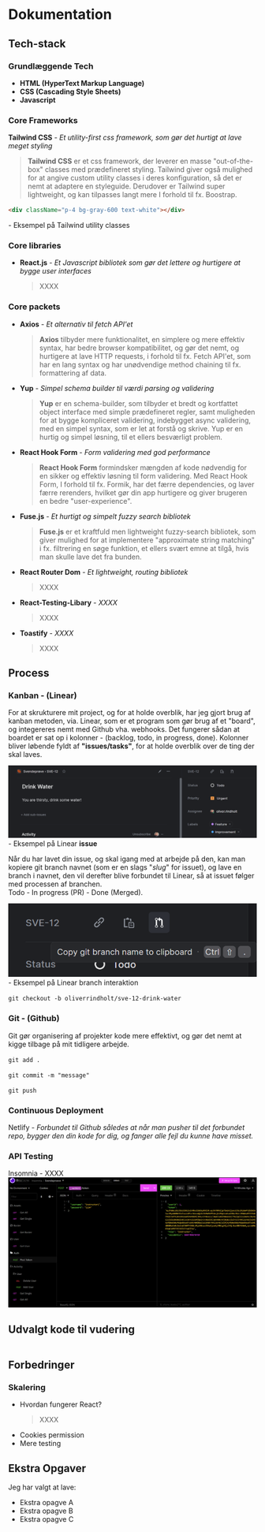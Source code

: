 # Dokumentation

## Tech-stack

### Grundlæggende Tech

- **HTML (HyperText Markup Language)**
- **CSS (Cascading Style Sheets)**
- **Javascript**

### Core Frameworks

**Tailwind CSS** - _Et utility-first css framework, som gør det hurtigt at lave meget styling_

> **Tailwind CSS** er et css framework, der leverer en masse "out-of-the-box" classes med prædefineret styling. Tailwind giver også mulighed for at angive custom utility classes i deres konfiguration, så det er nemt at adaptere en styleguide. Derudover er Tailwind super lightweight, og kan tilpasses langt mere I forhold til fx. Boostrap.

```html
<div className="p-4 bg-gray-600 text-white"></div>
```

\- Eksempel på Tailwind utility classes

### Core libraries

- **React.js** - _Et Javascript bibliotek som gør det lettere og hurtigere at bygge user interfaces_
  > XXXX

### Core packets

- **Axios** - _Et alternativ til fetch API'et_
  > **Axios** tilbyder mere funktionalitet, en simplere og mere effektiv syntax, har bedre browser kompatibilitet, og gør det nemt, og hurtigere at lave HTTP requests, i forhold til fx. Fetch API'et, som har en lang syntax og har unødvendige method chaining til fx. formattering af data.
- **Yup** - _Simpel schema builder til værdi parsing og validering_
  > **Yup** er en schema-builder, som tilbyder et bredt og kortfattet object interface med simple prædefineret regler, samt muligheden for at bygge kompliceret validering, indebygget async validering, med en simpel syntax, som er let at forstå og skrive. Yup er en hurtig og simpel løsning, til et ellers besværligt problem.
- **React Hook Form** - _Form validering med god performance_
  > **React Hook Form** formindsker mængden af kode nødvendig for en sikker og effektiv løsning til form validering. Med React Hook Form, I forhold til fx. Formik, har det færre dependencies, og laver færre rerenders, hvilket gør din app hurtigere og giver brugeren en bedre "user-experience".
- **Fuse.js** - _Et hurtigt og simpelt fuzzy search bibliotek_
  > **Fuse.js** er et kraftfuld men lightweight fuzzy-search bibliotek, som giver mulighed for at implementere "approximate string matching" i fx. filtrering en søge funktion, et ellers svært emne at tilgå, hvis man skulle lave det fra bunden.
- **React Router Dom** - _Et lightweight, routing bibliotek_
  > XXXX
- **React-Testing-Libary** - _XXXX_
  > XXXX
- **Toastify** - _XXXX_
  > XXXX

## Process

### Kanban - (Linear)

For at skrukturere mit project, og for at holde overblik, har jeg gjort brug af kanban metoden, via. Linear, som er et program som gør brug af et "board", og integereres nemt med Github vha. webhooks. Det fungerer sådan at boardet er sat op i kolonner - (backlog, todo, in progress, done). Kolonner bliver løbende fyldt af **"issues/tasks"**, for at holde overblik over de ting der skal laves.

![Linear Screenshot 01](materials/markdown/linear_01.png)
\- Eksempel på Linear **issue**

Når du har lavet din issue, og skal igang med at arbejde på den, kan man kopiere git branch navnet (som er en slags "_slug_" for issuet), og lave en branch i navnet, den vil derefter blive forbundet til Linear, så at issuet følger med processen af branchen.<br/>Todo - In progress (PR) - Done (Merged).

![Linear Screenshot 01](materials/markdown/linear_02.png)
\- Eksempel på Linear branch interaktion

`git checkout -b oliverrindholt/sve-12-drink-water`

### Git - (Github)

Git gør organisering af projekter kode mere effektivt, og gør det nemt at kigge tilbage på mit tidligere arbejde.

`git add .`

`git commit -m "message"`

`git push`

### Continuous Deployment

Netlify - _Forbundet til Github således at når man pusher til det forbundet repo, bygger den din kode for dig, og fanger alle fejl du kunne have misset._

### API Testing

Insomnia - XXXX
![Insomnia Screenshot 01](materials/markdown/insomnia_01.png)

## Udvalgt kode til vudering

```js

```

## Forbedringer

### Skalering

- Hvordan fungerer React?
  > XXXX
- Cookies permission
- Mere testing

## Ekstra Opgaver

Jeg har valgt at lave:

- Ekstra opagve A
- Ekstra opagve B
- Ekstra opagve C
